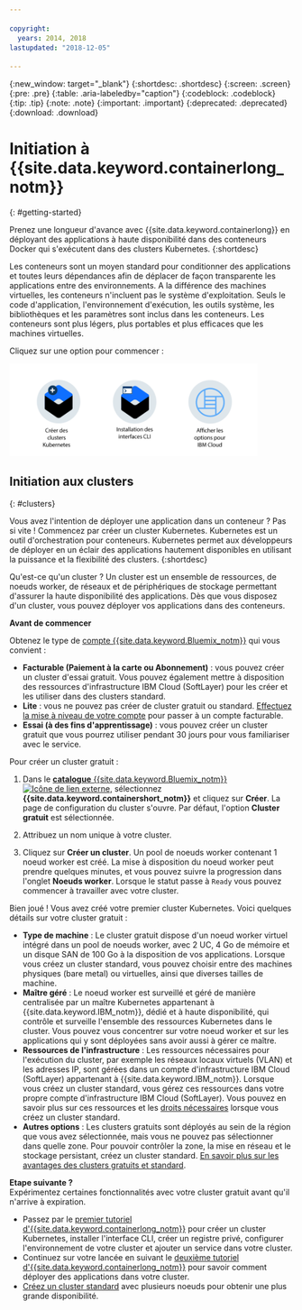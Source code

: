 ```yaml
---

copyright:
  years: 2014, 2018
lastupdated: "2018-12-05"

---
```


{:new_window: target="_blank"}
{:shortdesc: .shortdesc}
{:screen: .screen}
{:pre: .pre}
{:table: .aria-labeledby="caption"}
{:codeblock: .codeblock}
{:tip: .tip}
{:note: .note}
{:important: .important}
{:deprecated: .deprecated}
{:download: .download}



# Initiation à {{site.data.keyword.containerlong_notm}}
{: #getting-started}

Prenez une longueur d'avance avec {{site.data.keyword.containerlong}} en déployant des applications à haute disponibilité dans des conteneurs Docker qui s'exécutent dans des clusters Kubernetes.
{:shortdesc}

Les conteneurs sont un moyen standard pour conditionner des applications et toutes leurs dépendances afin de déplacer de façon transparente les applications entre des environnements. A la différence des machines virtuelles, les conteneurs n'incluent pas le système d'exploitation. Seuls le code d'application, l'environnement d'exécution, les outils système, les bibliothèques et les paramètres sont inclus dans les conteneurs. Les conteneurs sont plus légers, plus portables et plus efficaces que les machines virtuelles.


Cliquez sur une option pour commencer :

<img usemap="#home_map" border="0" class="image" id="image_ztx_crb_f1b" src="images/cs_public_dedicated_options.png" width="440" alt="Cliquez sur une icône pour démarrer rapidement avec {{site.data.keyword.containerlong_notm}}. Avec {{site.data.keyword.Bluemix_dedicated_notm}}, cliquez sur cette icône pour voir vos options." style="width:440px;" />
<map name="home_map" id="home_map">
<area href="#clusters" alt="Initiation aux clusters Kubernetes dans {{site.data.keyword.Bluemix_notm}}" title="Initiation aux clusters Kubernetes dans {{site.data.keyword.Bluemix_notm}}" shape="rect" coords="-7, -8, 108, 211" />
<area href="/docs/containers/cs_cli_install.html" alt="Installation des interfaces CLI." title="Installation des interfaces CLI." shape="rect" coords="155, -1, 289, 210" />
<area href="/docs/containers/cs_dedicated.html#dedicated_environment" alt="{{site.data.keyword.Bluemix_dedicated_notm}} environnement de cloud" title="{{site.data.keyword.Bluemix_notm}} environnement de cloud" shape="rect" coords="326, -10, 448, 218" />
</map>


## Initiation aux clusters
{: #clusters}

Vous avez l'intention de déployer une application dans un conteneur ? Pas si vite ! Commencez par créer un cluster Kubernetes. Kubernetes est un outil d'orchestration pour conteneurs. Kubernetes permet aux développeurs de déployer en un éclair des applications hautement disponibles en utilisant la puissance et la flexibilité des clusters.
{:shortdesc}

Qu'est-ce qu'un cluster ? Un cluster est un ensemble de ressources, de noeuds worker, de réseaux et de périphériques de stockage permettant d'assurer la haute disponibilité des applications. Dès que vous disposez d'un cluster, vous pouvez déployer vos applications dans des conteneurs.

**Avant de commencer**

Obtenez le type de [compte {{site.data.keyword.Bluemix_notm}}](https://console.bluemix.net/registration/) qui vous convient :
* **Facturable (Paiement à la carte ou Abonnement)** : vous pouvez créer un cluster d'essai gratuit. Vous pouvez également mettre à disposition des ressources d'infrastructure IBM Cloud (SoftLayer) pour les créer et les utiliser dans des clusters standard.
* **Lite** : vous ne pouvez pas créer de cluster gratuit ou standard. [Effectuez la mise à niveau de votre compte](/docs/account/account_faq.html#changeacct) pour passer à un compte facturable.
* **Essai (à des fins d'apprentissage)** : vous pouvez créer un cluster gratuit que vous pourrez utiliser pendant 30 jours pour vous familiariser avec le service.

Pour créer un cluster gratuit :

1.  Dans le [**catalogue** {{site.data.keyword.Bluemix_notm}} ![Icône de lien externe](../icons/launch-glyph.svg "Icône de lien externe")](https://console.bluemix.net/catalog/?category=containers), sélectionnez **{{site.data.keyword.containershort_notm}}** et cliquez sur **Créer**. La page de configuration du cluster s'ouvre. Par défaut, l'option **Cluster gratuit** est sélectionnée.

2.  Attribuez un nom unique à votre cluster.

3.  Cliquez sur **Créer un cluster**. Un pool de noeuds worker contenant 1 noeud worker est créé. La mise à disposition du noeud worker peut prendre quelques minutes, et vous pouvez suivre la progression dans l'onglet **Noeuds worker**. Lorsque le statut passe à `Ready` vous pouvez commencer à travailler avec votre cluster.

Bien joué ! Vous avez créé votre premier cluster Kubernetes. Voici quelques détails sur votre cluster gratuit :

*   **Type de machine** : Le cluster gratuit dispose d'un noeud worker virtuel intégré dans un pool de noeuds worker, avec 2 UC, 4 Go de mémoire et un disque SAN de 100 Go à la disposition de vos applications. Lorsque vous créez un cluster standard, vous pouvez choisir entre des machines physiques (bare metal) ou virtuelles, ainsi que diverses tailles de machine.
*   **Maître géré** : Le noeud worker est surveillé et géré de manière centralisée par un maître Kubernetes appartenant à {{site.data.keyword.IBM_notm}}, dédié et à haute disponibilité, qui contrôle et surveille l'ensemble des ressources Kubernetes dans le cluster. Vous pouvez vous concentrer sur votre noeud worker et sur les applications qui y sont déployées sans avoir aussi à gérer ce maître.
*   **Ressources de l'infrastructure** : Les ressources nécessaires pour l'exécution du cluster, par exemple les réseaux locaux virtuels (VLAN) et les adresses IP, sont gérées dans un compte d'infrastructure IBM Cloud (SoftLayer) appartenant à {{site.data.keyword.IBM_notm}}. Lorsque vous créez un cluster standard, vous gérez ces ressources dans votre propre compte d'infrastructure IBM Cloud (SoftLayer). Vous pouvez en savoir plus sur ces ressources et les [droits nécessaires](/docs/containers/cs_users.html#infra_access) lorsque vous créez un cluster standard.
*   **Autres options** : Les clusters gratuits sont déployés au sein de la région que vous avez sélectionnée, mais vous ne pouvez pas sélectionner dans quelle zone. Pour pouvoir contrôler la zone, la mise en réseau et le stockage persistant, créez un cluster standard. [En savoir plus sur les avantages des clusters gratuits et standard](/docs/containers/cs_why.html#cluster_types).


**Etape suivante ?**</br>
Expérimentez certaines fonctionnalités avec votre cluster gratuit avant qu'il n'arrive à expiration.

* Passez par le [premier tutoriel d'{{site.data.keyword.containerlong_notm}}](/docs/containers/cs_tutorials.html#cs_cluster_tutorial) pour créer un cluster Kubernetes, installer l'interface CLI, créer un registre privé, configurer l'environnement de votre cluster et ajouter un service dans votre cluster.
* Continuez sur votre lancée en suivant le [deuxième tutoriel d'{{site.data.keyword.containerlong_notm}}](/docs/containers/cs_tutorials_apps.html#cs_apps_tutorial) pour savoir comment déployer des applications dans votre cluster.
* [Créez un cluster standard](/docs/containers/cs_clusters.html#clusters_ui) avec plusieurs noeuds pour obtenir une plus grande disponibilité.


